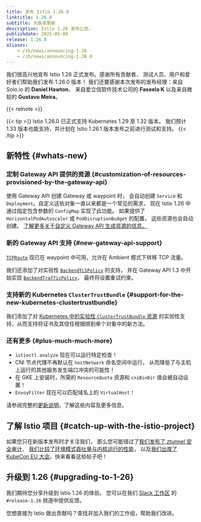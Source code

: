 ```yaml
---
title: 发布 Istio 1.26.0
linktitle: 1.26.0
subtitle: 大版本更新
description: Istio 1.26 发布公告。
publishdate: 2025-05-08
release: 1.26.0
aliases:
    - /zh/news/announcing-1.26
    - /zh/news/announcing-1.26.0
---
```


我们很高兴地宣布 Istio 1.26 正式发布。感谢所有贡献者、
测试人员、用户和爱好者们帮助我们发布 1.26.0 版本！
我们还要感谢本次发布的发布经理：来自 Solo.io 的 **Daniel Hawton**、
来自爱立信软件技术公司的 **Faseela K** 以及来自微软的 **Gustavo Meira**。

{{< relnote >}}

{{< tip >}}
Istio 1.26.0 已正式支持 Kubernetes 1.29 至 1.32 版本。
我们预计 1.33 版本也能支持，并计划在 Istio 1.26.1 版本发布之前进行测试和支持。
{{< /tip >}}

## 新特性 {#whats-new}

### 定制 Gateway API 提供的资源 {#customization-of-resources-provisioned-by-the-gateway-api}

使用 Gateway API 创建 Gateway 或 waypoint 时，
会自动创建 `Service` 和 `Deployment`。自定义这些对象一直以来都是一个常见的需求，
现在 Istio 1.26 中通过指定包含参数的 `ConfigMap` 实现了此功能。
如果提供了 `HorizontalPodAutoscaler` 或 `PodDisruptionBudget` 的配置，
这些资源也会自动创建。
[了解更多关于自定义 Gateway API 生成资源的信息。](/zh/docs/tasks/traffic-management/ingress/gateway-api/#automated-deployment)

### 新的 Gateway API 支持 {#new-gateway-api-support}

[`TCPRoute`](https://gateway-api.sigs.k8s.io/guides/tcp/)
现已在 waypoint 中可用，允许在 Ambient 模式下转移 TCP 流量。

我们还添加了对实验性 [`BackendTLSPolicy`](https://gateway-api.sigs.k8s.io/api-types/backendtlspolicy/) 的支持，
并在 Gateway API 1.3 中开始实现
[`BackendTrafficPolicy`](https://gateway-api.sigs.k8s.io/api-types/backendtrafficpolicy/)，
最终将设置重试约束。

### 支持新的 Kubernetes `ClusterTrustBundle` {#support-for-the-new-kubernetes-clustertrustbundle}

我们添加了对 [Kubernetes 中的实验性 `ClusterTrustBundle` 资源](https://kubernetes.io/zh-cn/docs/reference/access-authn-authz/certificate-signing-requests/#cluster-trust-bundles)
的实验性支持，从而支持将证书及其信任根捆绑到单个对象中的新方法。

### 还有更多 {#plus-much-much-more}

* `istioctl analyze` 现在可以运行特定检查！
* CNI 节点代理不再默认在 `hostNetwork` 命名空间中运行，
  从而降低了与主机上运行的其他服务发生端口冲突的可能性！
* 在 GKE 上安装时，所需的 `ResourceQuota` 资源和 `cniBinDir` 值会被自动设置！
* `EnvoyFilter` 现在可以匹配域名上的 `VirtualHost`！

请参阅完整的[更新说明](change-notes/)，了解这些内容及更多信息。

## 了解 Istio 项目 {#catch-up-with-the-istio-project}

如果您只在新版本发布时才关注我们，
那么您可能错过了[我们发布了 ztunnel 安全审计](/zh/blog/2025/ztunnel-security-assessment/)、
[我们比较了环境模式吞吐量与内核运行的性能](/zh/blog/2025/ambient-performance/)，
以及[我们出席了 KubeCon EU 大会](/zh/blog/2025/istio-at-kubecon-eu/)。快来看看这些帖子吧！

## 升级到 1.26 {#upgrading-to-1-26}

我们期待您分享升级到 Istio 1.26 的体验。
您可以在我们 [Slack 工作区](https://slack.istio.io/) 的 `#release-1.26` 频道中提供反馈。

您想直接为 Istio 做出贡献吗？查找并加入我们的工作组，帮助我们改进。
